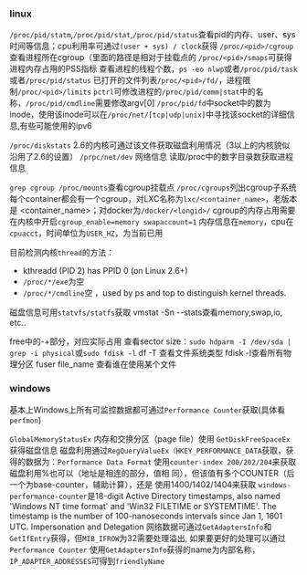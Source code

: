 ### linux
`/proc/pid/statm`,`/proc/pid/stat`,`/proc/pid/status`查看pid的内存、user、sys时间等信息；cpu利用率可通过`(user + sys) / clock`获得
`/proc/<pid>/cgroup`查看进程所在cgroup（里面的路径是相对于挂载点的
`/proc/<pid>/smaps`可获得进程内存占用的PSS指标
查看进程的线程个数，`ps -eo nlwp`或者`/proc/pid/task`或者`/proc/pid/status`
已打开的文件列表`/proc/<pid>/fd/`，进程限制`/proc/<pid>/limits`
`pctrl`可修改进程的`/proc/pid/comm|stat`中的名称，`/proc/pid/cmdline`需要修改argv[0]
`/proc/pid/fd`中socket中的数为inode，使用该inode可以在`/proc/net/[tcp|udp|unix]`中寻找该socket的详细信息,有些可能使用的ipv6

`/proc/diskstats` 2.6的内核可通过该文件获取磁盘利用情况（3以上的内核貌似沿用了2.6的设置）
`/prpc/net/dev` 网络信息
读取/proc中的数字目录数获取进程信息

`grep cgroup /proc/mounts`查看cgroup挂载点
`/proc/cgroups`列出cgroup子系统
每个container都会有一个cgroup，对LXC名称为`lxc/<container_name>`，老版本是
    <container_name>；对docker为`/docker/<longid>/`
cgroup的内存占用需要在内核中开启`cgroup_enable=memory swapaccount=1`
内存信息在`memory`，cpu在`cpuacct`，时间单位为`USER_HZ`，为当前已用

目前检测内核`thread`的方法：
- kthreadd (PID 2) has PPID 0 (on Linux 2.6+)
- `/proc/*/exe`为空
- `/proc/*/cmdline`空 ，used by ps and top to distinguish kernel threads.

磁盘信息可用`statvfs/statfs`获取
vmstat -Sn --stats查看memory,swap,io, etc..

free中的-+部分，对应实际占用
查看sector size：`sudo hdparm -I /dev/sda | grep -i physical`或`sudo fdisk -l`
df -T 查看文件系统类型
fdisk -l查看所有物理分区
fuser file_name  查看谁在使用某个文件

### windows
基本上Windows上所有可监控数据都可通过`Performance Counter`获取(具体看`perfmon`)

`GlobalMemoryStatusEx` 内存和交换分区（page file）使用
`GetDiskFreeSpaceEx` 获得磁盘信息
磁盘利用通过`RegQueryValueEx（HKEY_PERFORMANCE_DATA`获取，获得的数据为：`Performance Data Format`
使用`counter-index 200/202/204`来获取磁盘利用%也可以（地址是相连的部分，值相
    同），但该值有多个COUNTER（后一个为base-counter，辅助计算），还是
    使用1400/1402/1404来获取
`windows-performance-counter`是18-digit Active Directory timestamps, also named 'Windows NT time format' and 'Win32 FILETIME or SYSTEMTIME'. The timestamp is the number of 100-nanoseconds intervals since Jan 1, 1601 UTC.
Impersonation and Delegation
网络数据可通过`GetAdaptersInfo`和`GetIfEntry`获得，但`MIB_IFROW`为32需要处理溢出, 如果要更好的处理可以通过`Performance Counter`
使用`GetAdaptersInfo`获得的name为内部名称，`IP_ADAPTER_ADDRESSES`可得到`friendlyName`
